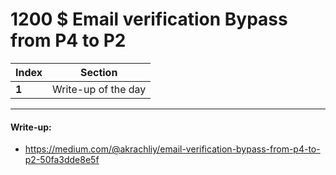 # 1200 $ Email verification Bypass from P4 to P2

Index | Section
--- | ---
**1** | Write-up of the day

___


#### Write-up: 

* https://medium.com/@akrachliy/email-verification-bypass-from-p4-to-p2-50fa3dde8e5f
